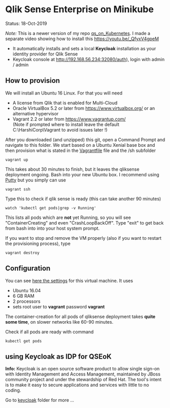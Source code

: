 # Qlik Sense Enterprise on Minikube

Status: 18-Oct-2019

*Note:* This is a newer version of my repo <a href="https://github.com/ChristofSchwarz/qs_on_Kubernetes/tree/master/vagrantprovision">qs_on_Kubernetes</a>. I made a separate video showing how to install this https://youtu.be/_QfyxV4gpeM 
 * It automatically installs and sets a local **Keycloak** installation as your identity provider for Qlik Sense
 * Keycloak console at http://192.168.56.234:32080/auth), login with admin / admin

 ## How to provision 

We will install an Ubuntu 16 Linux. For that you will need 

 - A license from Qlik that is enabled for Multi-Cloud
 - Oracle VirtualBox 5.2 or later from https://www.virtualbox.org/ or an alternative hypervisor
 - Vagrant 2.2 or later from https://www.vagrantup.com/ <br/>(Note if prompted where to install leave the default C:\HarshiCorp\Vagrant to avoid issues later !)

After you downloaded (and unzipped) this git, open a Command Prompt and navigate to this folder. We start based on a Ubuntu Xenial base box and then provision what is stated in the <a href="Vagrantfile">Vagrantfile</a> file and the /sh subfolder
``` 
vagrant up
```
This takes about 30 minutes to finish, but it leaves the qliksense deployment ongoing. Bash into your new Ubuntu box. I recommend using <a href="https://www.putty.org">Putty</a> but you simply can use 
```
vagrant ssh
```
Type this to check if qlik sense is ready (this can take another 90 minutes)
```
watch 'kubectl get pods|grep -v Running'
```
This lists all pods which are **not** yet Running, so you will see "ContainerCreating" and even "CrashLoopBackOff".
Type "exit" to get back from bash into into your host system prompt.

If you want to stop and remove the VM properly (also if you want to restart the provisioning process), type
```
vagrant destroy
```

 ## Configuration

You can see <a href="Vagrantfile">here the settings</a> for this virtual machine. It uses 
 * Ubuntu 16.04
 * 6 GB RAM
 * 2 processors
 * sets root user to __vagrant__ password __vagrant__

The container-creation for all pods of qliksense deployment takes **quite some time**, on slower networks like 60-90 minutes.

Check if all pods are ready with command
```
kubectl get pods
```
## using Keycloak as IDP for QSEoK

**Info:** Keycloak is an open source software product to allow single sign-on with Identity Management and Access Management, maintained by JBoss community project and under the stewardship of Red Hat. The tool's intent is to make it easy to secure applications and services with little to no coding.

Go to <a href="keycloak">keycloak</a> folder for more ...


